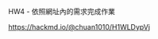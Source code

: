 <p>HW4 - 依照網址內的需求完成作業</p><p><a href="https://hackmd.io/@chuan1010/H1WLDypVj">https://hackmd.io/@chuan1010/H1WLDypVj</a></p>